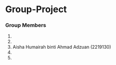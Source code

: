 # Group-Project
### Group Members

1.
2. 
3. Aisha Humairah binti Ahmad Adzuan (2219130)
4.    
5.          

